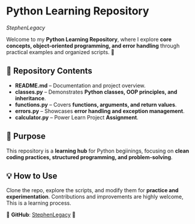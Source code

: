 # **Python Learning Repository**  

*StephenLegacy*

Welcome to my **Python Learning Repository**, where I explore **core concepts, object-oriented programming, and error handling** through practical examples and organized scripts. 🚀  

## 📂 **Repository Contents**  

- **README.md** – Documentation and project overview.  
- **classes.py** – Demonstrates **Python classes, OOP principles, and inheritance**.  
- **functions.py** – Covers **functions, arguments, and return values**.  
- **errors.py** – Showcases **error handling and exception management**.
- **calculator.py** – Power Learn Project **Assignment**.  

## 🎯 **Purpose**  
This repository is a **learning hub** for Python begiinings, focusing on **clean coding practices, structured programming, and problem-solving**.  

## 💡 **How to Use**  
Clone the repo, explore the scripts, and modify them for **practice and experimentation**. Contributions and improvements are highly welcome, This is a learning process.

📌 **GitHub**: [StephenLegacy](https://github.com/StephenLegacy) 🚀
